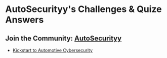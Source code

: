 # AutoSecurityy's Challenges & Quize Answers
Join the Community: [AutoSecurityy](https://nas.io/autosecurityy)
---

- [Kickstart to Automotive Cybersecurity](Kickstart_to_Automotive.md)

